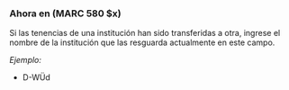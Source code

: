### Ahora en (MARC 580 $x)

Si las tenencias de una institución han sido transferidas a otra, ingrese el nombre de la institución que las resguarda actualmente en este campo.

_Ejemplo:_

- D-WÜd

